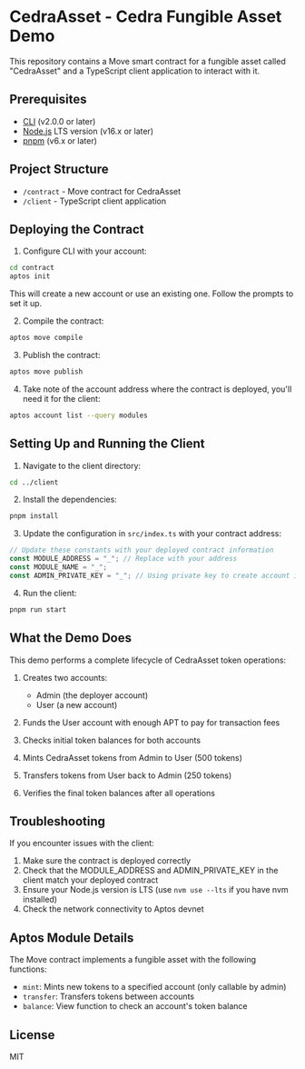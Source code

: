 # CedraAsset - Cedra Fungible Asset Demo

This repository contains a Move smart contract for a fungible asset called "CedraAsset" and a TypeScript client application to interact with it.

## Prerequisites

- [CLI](https://aptos.dev/tools/aptos-cli/install-cli/) (v2.0.0 or later)
- [Node.js](https://nodejs.org/) LTS version (v16.x or later)
- [pnpm](https://pnpm.io/) (v6.x or later)

## Project Structure

- `/contract` - Move contract for CedraAsset
- `/client` - TypeScript client application

## Deploying the Contract

1. Configure CLI with your account:

```bash
cd contract
aptos init
```

This will create a new account or use an existing one. Follow the prompts to set it up.

2. Compile the contract:

```bash
aptos move compile
```

3. Publish the contract:

```bash
aptos move publish
```

4. Take note of the account address where the contract is deployed, you'll need it for the client:

```bash
aptos account list --query modules
```

## Setting Up and Running the Client

1. Navigate to the client directory:

```bash
cd ../client
```

2. Install the dependencies:

```bash
pnpm install
```

3. Update the configuration in `src/index.ts` with your contract address:

```typescript
// Update these constants with your deployed contract information
const MODULE_ADDRESS = "_"; // Replace with your address
const MODULE_NAME = "_";
const ADMIN_PRIVATE_KEY = "_"; // Using private key to create account is a security risk, this is only for educational purposes. For production use, do not define your private key as this will expose to the public
```

4. Run the client:

```bash
pnpm run start
```

## What the Demo Does

This demo performs a complete lifecycle of CedraAsset token operations:

1. Creates two accounts: 
   - Admin (the deployer account)
   - User (a new account)

2. Funds the User account with enough APT to pay for transaction fees

3. Checks initial token balances for both accounts

4. Mints CedraAsset tokens from Admin to User (500 tokens)

5. Transfers tokens from User back to Admin (250 tokens)

6. Verifies the final token balances after all operations

## Troubleshooting

If you encounter issues with the client:

1. Make sure the contract is deployed correctly
2. Check that the MODULE_ADDRESS and ADMIN_PRIVATE_KEY in the client match your deployed contract
3. Ensure your Node.js version is LTS (use `nvm use --lts` if you have nvm installed)
4. Check the network connectivity to Aptos devnet

## Aptos Module Details

The Move contract implements a fungible asset with the following functions:

- `mint`: Mints new tokens to a specified account (only callable by admin)
- `transfer`: Transfers tokens between accounts
- `balance`: View function to check an account's token balance

## License

MIT